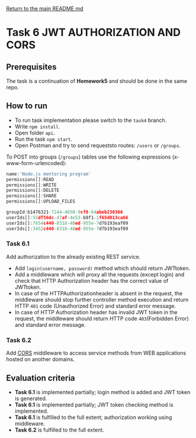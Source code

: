[Return to the main README.md](../../README.md)

# Task 6 JWT AUTHORIZATION AND CORS

## Prerequisites

The task is a continuation of **Homework5** and should be done in the same repo.

## How to run

- To run task implementation please switch to the `task4` branch.
- Write `npm install`.
- Open folder `api`.
- Run the task `npm start`.
- Open Postman and try to send requeststo routes: `/users` or `/groups`.

To POST into groups (`/groups`) tables use the following expressions (x-www-form-urlencoded):

```javascript
name:'Node.js mentoring program'
permissions[]:READ
permissions[]:WRITE
permissions[]:DELETE
permissions[]:SHARE
permissions[]:UPLOAD_FILES

groupId:b1476321-7244-4650-9cf8-64abeb230366
userIds[]:55df56dc-47af-4e53-b9f1-1f65d013ca66
userIds[]:7654c440-8318-48ed-955e-7d7b193eaf09
userIds[]:3452c440-8318-48ed-955e-7d7b193eaf09
```

### Task 6.1

Add authorization to the already existing REST service.
- Add `login(username, password)` method which should return JWTtoken.
- Add a middleware which will proxy all the requests (except login) and check that HTTP Authorization header has the correct value of JWTtoken.
- In case of the HTTPAuthorizationheader is absent in the request, the middleware should stop further controller method execution and return HTTP `401` code (Unauthorized Error) and standard error message.
- In case of HTTP Authorization header has invalid JWT token in the request, the middleware should return HTTP code `403`(Forbidden Error) and standard error message.

### Task 6.2

Add [CORS](https://github.com/expressjs/cors) middleware to access service methods from WEB applications hosted on another domains.

## Evaluation criteria

- **Task 6.1** is implemented partially; login method is added and JWT token is generated.
- **Task 6.1** is implemented partially; JWT token checking method is implemented.
- **Task 6.1** is fulfilled to the full extent; authorization working using middleware.
- **Task 6.2** is fulfilled to the full extent.